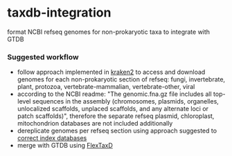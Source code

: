 # taxdb-integration
format NCBI refseq genomes for non-prokaryotic taxa to integrate with GTDB

### Suggested workflow
* follow approach implemented in [kraken2](https://github.com/DerrickWood/kraken2) to access and download genomes for each non-prokaryotic section of refseq: fungi, invertebrate, plant, protozoa, vertebrate-mammalian, vertebrate-other, viral
* according to the NCBI readme: "The genomic.fna.gz file includes all top-level sequences in the assembly (chromosomes, plasmids, organelles, unlocalized scaffolds, unplaced scaffolds, and any alternate loci or patch scaffolds)", therefore the separate refseq plasmid, chloroplast, mitochondrion databases are not included additionally
* dereplicate genomes per refseq section using approach suggested to [correct index databases](https://github.com/rrwick/Metagenomics-Index-Correction)
* merge with GTDB using [FlexTaxD](https://pypi.org/project/flextaxd/)
